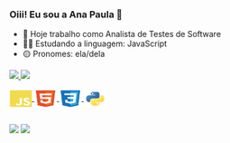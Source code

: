 ### Oiii! Eu sou a Ana Paula 👋

- 🧐 Hoje trabalho como Analista de Testes de Software 
- 🐱‍💻 Estudando a linguagem: JavaScript 
- 🟡 Pronomes: ela/dela

<div>
  <a href="https://github.com/anapaulalange">
  <img height="180em" src="https://github-readme-stats.vercel.app/api?username=anapaulalange&show_icons=true&theme=dracula&include_all_commits=true&count_private=true"/>
  <img height="180em" src="https://github-readme-stats.vercel.app/api/top-langs/?username=anapaulalange&layout=compact&langs_count=7&theme=dracula"/>
</div>
<div style="display: inline_block"><br>
  <img align="center" alt="Ana-Js" height="30" width="40" src="https://raw.githubusercontent.com/devicons/devicon/master/icons/javascript/javascript-plain.svg">
  <img align="center" alt="Ana-HTML" height="30" width="40" src="https://raw.githubusercontent.com/devicons/devicon/master/icons/html5/html5-original.svg">
  <img align="center" alt="Ana-CSS" height="30" width="40" src="https://raw.githubusercontent.com/devicons/devicon/master/icons/css3/css3-original.svg">
  <img align="center" alt="Ana-Python" height="30" width="40" src="https://raw.githubusercontent.com/devicons/devicon/master/icons/python/python-original.svg">
</div>

   ##
  
  <div> 
     
  <a href = "mailto:anapaula.lange@gmail.com"><img src="https://img.shields.io/badge/-Gmail-%23333?style=for-the-badge&logo=gmail&logoColor=white" target="_blank"></a>
  <a href="https://www.linkedin.com/in/anapaula-langegomes" target="_blank"><img src="https://img.shields.io/badge/-LinkedIn-%230077B5?style=for-the-badge&logo=linkedin&logoColor=white" target="_blank"></a> 
    
   
</div>

